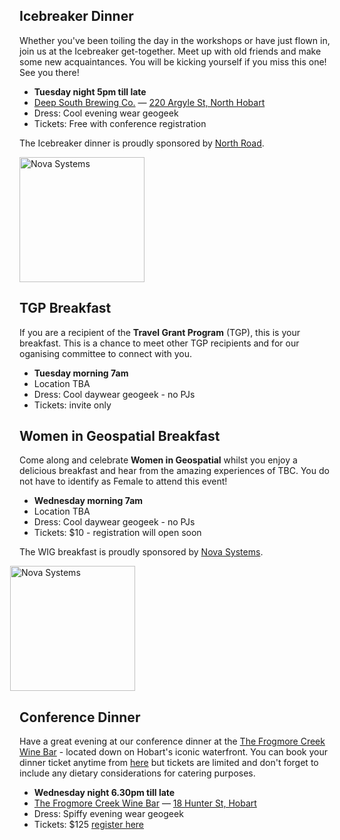 ## Icebreaker Dinner

Whether you've been toiling the day in the workshops or have just flown in, join us at the Icebreaker get-together. Meet up with old friends and make some new acquaintances. You will be kicking yourself if you miss this one! See you there!

- **Tuesday night 5pm till late**
- [Deep South Brewing Co.](https://www.deepsouthbrewing.co/) — [220 Argyle St, North Hobart](https://maps.app.goo.gl/NRZsP7jjzYcashz99)
- Dress: Cool evening wear geogeek
- Tickets: Free with conference registration

The Icebreaker dinner is proudly sponsored by [North Road](https://north-road.com/).

<img src="/imgs/sponsors/northroad.png" width="200px" alt="Nova Systems" style="width:200px; margin:0" />

## TGP Breakfast

If you are a recipient of the **Travel Grant Program** (TGP), this is your breakfast. This is a chance to meet other TGP recipients and for our oganising committee to connect with you.

- **Tuesday morning 7am**
- Location TBA
- Dress: Cool daywear geogeek - no PJs
- Tickets: invite only

## Women in Geospatial Breakfast

Come along and celebrate **Women in Geospatial** whilst you enjoy a delicious breakfast and hear from the amazing experiences of TBC. You do not have to identify as Female to attend this event!

- **Wednesday morning 7am**
- Location TBA
- Dress: Cool daywear geogeek - no PJs
- Tickets: $10 <!--[register here](https://ti.to/osgeo-oceania/foss4g-sotm-oceania-2024)-->- registration will open soon

The WIG breakfast is proudly sponsored by [Nova Systems](https://www.novasystems.com/au).

<img src="/imgs/sponsors/nova.png" width="200px" alt="Nova Systems" style="width:200px; margin-left:-15px; margin-right:0;" />

## Conference Dinner

Have a great evening at our conference dinner at the [The Frogmore Creek Wine Bar](https://www.frogmorecreek.com.au/) - located down on Hobart's iconic waterfront. You can book your dinner ticket anytime from [here](https://ti.to/osgeo-oceania/foss4g-sotm-oceania-2024) but tickets are limited and don't forget to include any dietary considerations for catering purposes.

- **Wednesday night 6.30pm till late**
- [The Frogmore Creek Wine Bar](https://www.frogmorecreek.com.au/) — [18 Hunter St, Hobart](https://maps.app.goo.gl/iRz3GgsAo2AVFE768)
- Dress: Spiffy evening wear geogeek
- Tickets: $125 [register here](https://ti.to/osgeo-oceania/foss4g-sotm-oceania-2024)
